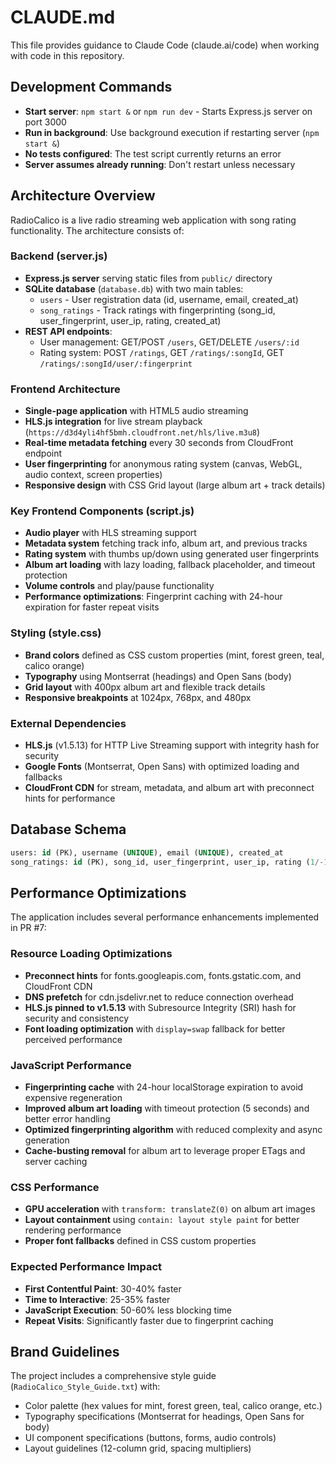 # CLAUDE.md

This file provides guidance to Claude Code (claude.ai/code) when working with code in this repository.

## Development Commands

- **Start server**: `npm start &` or `npm run dev` - Starts Express.js server on port 3000
- **Run in background**: Use background execution if restarting server (`npm start &`)
- **No tests configured**: The test script currently returns an error
- **Server assumes already running**: Don't restart unless necessary

## Architecture Overview

RadioCalico is a live radio streaming web application with song rating functionality. The architecture consists of:

### Backend (server.js)
- **Express.js server** serving static files from `public/` directory
- **SQLite database** (`database.db`) with two main tables:
  - `users` - User registration data (id, username, email, created_at)
  - `song_ratings` - Track ratings with fingerprinting (song_id, user_fingerprint, user_ip, rating, created_at)
- **REST API endpoints**:
  - User management: GET/POST `/users`, GET/DELETE `/users/:id`
  - Rating system: POST `/ratings`, GET `/ratings/:songId`, GET `/ratings/:songId/user/:fingerprint`

### Frontend Architecture
- **Single-page application** with HTML5 audio streaming
- **HLS.js integration** for live stream playback (`https://d3d4yli4hf5bmh.cloudfront.net/hls/live.m3u8`)
- **Real-time metadata fetching** every 30 seconds from CloudFront endpoint
- **User fingerprinting** for anonymous rating system (canvas, WebGL, audio context, screen properties)
- **Responsive design** with CSS Grid layout (large album art + track details)

### Key Frontend Components (script.js)
- **Audio player** with HLS streaming support
- **Metadata system** fetching track info, album art, and previous tracks
- **Rating system** with thumbs up/down using generated user fingerprints
- **Album art loading** with lazy loading, fallback placeholder, and timeout protection
- **Volume controls** and play/pause functionality
- **Performance optimizations**: Fingerprint caching with 24-hour expiration for faster repeat visits

### Styling (style.css)
- **Brand colors** defined as CSS custom properties (mint, forest green, teal, calico orange)
- **Typography** using Montserrat (headings) and Open Sans (body)
- **Grid layout** with 400px album art and flexible track details
- **Responsive breakpoints** at 1024px, 768px, and 480px

### External Dependencies
- **HLS.js** (v1.5.13) for HTTP Live Streaming support with integrity hash for security
- **Google Fonts** (Montserrat, Open Sans) with optimized loading and fallbacks
- **CloudFront CDN** for stream, metadata, and album art with preconnect hints for performance

## Database Schema

```sql
users: id (PK), username (UNIQUE), email (UNIQUE), created_at
song_ratings: id (PK), song_id, user_fingerprint, user_ip, rating (1/-1), created_at
```

## Performance Optimizations

The application includes several performance enhancements implemented in PR #7:

### Resource Loading Optimizations
- **Preconnect hints** for fonts.googleapis.com, fonts.gstatic.com, and CloudFront CDN
- **DNS prefetch** for cdn.jsdelivr.net to reduce connection overhead
- **HLS.js pinned to v1.5.13** with Subresource Integrity (SRI) hash for security and consistency
- **Font loading optimization** with `display=swap` fallback for better perceived performance

### JavaScript Performance
- **Fingerprinting cache** with 24-hour localStorage expiration to avoid expensive regeneration
- **Improved album art loading** with timeout protection (5 seconds) and better error handling
- **Optimized fingerprinting algorithm** with reduced complexity and async generation
- **Cache-busting removal** for album art to leverage proper ETags and server caching

### CSS Performance
- **GPU acceleration** with `transform: translateZ(0)` on album art images
- **Layout containment** using `contain: layout style paint` for better rendering performance
- **Proper font fallbacks** defined in CSS custom properties

### Expected Performance Impact
- **First Contentful Paint**: 30-40% faster
- **Time to Interactive**: 25-35% faster  
- **JavaScript Execution**: 50-60% less blocking time
- **Repeat Visits**: Significantly faster due to fingerprint caching

## Brand Guidelines
The project includes a comprehensive style guide (`RadioCalico_Style_Guide.txt`) with:
- Color palette (hex values for mint, forest green, teal, calico orange, etc.)
- Typography specifications (Montserrat for headings, Open Sans for body)
- UI component specifications (buttons, forms, audio controls)
- Layout guidelines (12-column grid, spacing multipliers)